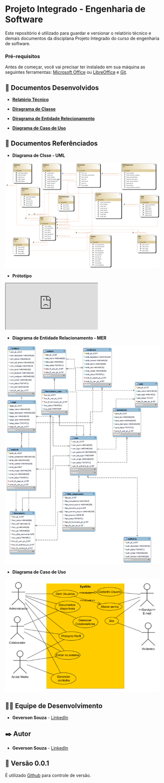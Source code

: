 # Projeto Integrado - Engenharia de Software
Este repositório é utilizado para guardar e versionar o relatório técnico e demais documentos da disciplana Projeto Integrado do curso de engenharia de software.

### Pré-requisitos

Antes de começar, você vai precisar ter instalado em sua máquina as seguintes ferramentas:
[Microsoft Office](https://www.microsoft.com/pt-br/microsoft-365) ou [LibreOffice](https://www.libreoffice.org/)  e [Git](https://git-scm.com). 

## 🎲 Documentos Desenvolvidos

* **[Relatório Técnico](https://github.com/srgeverson/projeto-integrado/blob/main/RT_ProjetoIntegrado.docx)**

* **[Diragrama de Classe](https://github.com/srgeverson/projeto-integrado/blob/main/docs/SysSite_UML.png)**

* **[Diragrama de Entidade Relecionamento](https://github.com/srgeverson/projeto-integrado/blob/main/docs/SysSite_MER.png)**

* **[Diagrama de Caso de Uso](https://github.com/srgeverson/projeto-integrado/blob/main/docs/Diagrama_Caso_De_Uso.png)**

## 📃 Documentos Referênciados

* **Diagrama de Clsse - UML**

<p align="center">
    <img src="./docs/SysSite_UML.png"/>
</p>

* **Prótotipo**

<p alingn="center">
    <iframe src="https://www.caelum.com.br/apostila/apostila-java-orientacao-objetos.pdf"></iframe>
</p>

* **Diagrama de Entidade Relacionamento - MER**

<p align="center">
    <img src="./docs/SysSite_MER.png"/>
</p>

* **Diagrama de Caso de Uso**

<p align="center">
    <img src="./docs/Diagrama_Caso_De_Uso.png"/>
</p>

## 👨‍💻 Equipe de Desenvolvimento

* **Geverson Souza** - [LinkedIn](https://www.linkedin.com/in/srgeverson/)
## ✒️ Autor

* **Geverson Souza** - [LinkedIn](https://www.linkedin.com/in/srgeverson/)

## 📌 Versão 0.0.1

É utilizado [Github](https://github.com/) para controle de versão.
